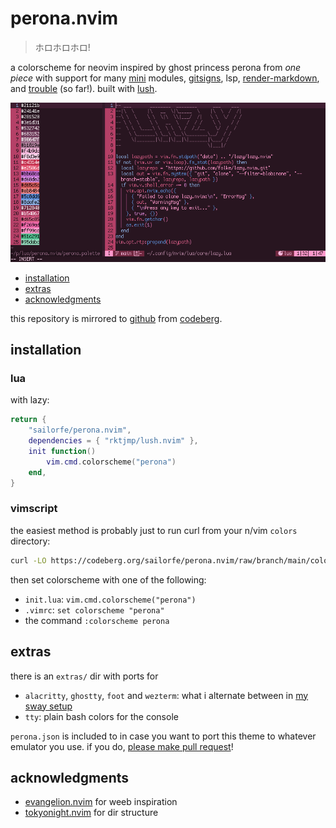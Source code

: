 # perona.nvim

> ホロホロホロ!

a colorscheme for neovim inspired by ghost princess perona from *one piece* with support for many [mini](https://github.com/nvim-mini/mini.nvim) modules, [gitsigns](https://github.com/lewis6991/gitsigns.nvim), lsp, [render-markdown](https://github.com/github.com/MeanderingProgrammer/render-markdown.nvim), and [trouble](https://github.com/folke/trouble.nvim) (so far!). built with [lush](https://github.com/rktjmp/lush.nvim/).

<div align="center">
<img src="grim.png" alt="perona">
</div>

- <a href="#installation">installation</a>
- <a href="#extras">extras</a>
- <a href="#acknowledgments">acknowledgments</a>

this repository is mirrored to [github](https://github.com/sailorfe/perona.nvim) from [codeberg](https://codeberg.org/sailorfe/perona.nvim).

<a name="installation"></a>
## installation

### lua

with lazy:

```lua
return {
    "sailorfe/perona.nvim",
    dependencies = { "rktjmp/lush.nvim" },
    init function()
        vim.cmd.colorscheme("perona")
    end,
}
```

### vimscript

the easiest method is probably just to run curl from your n/vim `colors` directory:

```sh
curl -LO https://codeberg.org/sailorfe/perona.nvim/raw/branch/main/colors/perona.vim
```

then set colorscheme with one of the following:

- `init.lua`: `vim.cmd.colorscheme("perona")`
- `.vimrc`: `set colorscheme "perona"`
- the command  `:colorscheme perona`

<a name="extras"></a>
## extras

there is an `extras/` dir with ports for

- `alacritty`, `ghostty`, `foot` and `wezterm`: what i alternate between in [my sway setup](https://codeberg.org/sailorfe/dots)
- `tty`: plain bash colors for the console

`perona.json` is included to in case you want to port this theme to whatever emulator you use. if you do, [please make pull request](https://codeberg.org/sailorfe/perona.nvim/pulls)!

<a name="acknowledgments"></a>
## acknowledgments

- [evangelion.nvim](https://github.com/xero/evangelion.nvim) for weeb inspiration
- [tokyonight.nvim](https://github.com/folke/tokyonight.nvim) for dir structure

